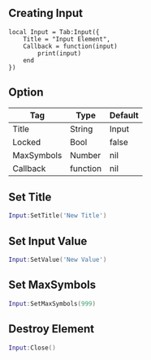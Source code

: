 ## Creating Input
```luau
local Input = Tab:Input({
    Title = "Input Element",
    Callback = function(input)
        print(input)
    end
})
```

## Option
| Tag         | Type        | Default    |
| ----------- | ----------- |------------|
| Title       | String      | Input      |
| Locked      | Bool        | false    |
| MaxSymbols  | Number     | nil         |
| Callback    | function    | nil        |

## Set Title
```lua
Input:SetTitle('New Title')
```
## Set Input Value
```lua
Input:SetValue('New Value')
```
## Set MaxSymbols
```lua
Input:SetMaxSymbols(999)
```
## Destroy Element
```lua
Input:Close()
```
